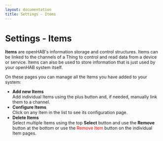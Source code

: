 ```yaml
---
layout: documentation
title: Settings - Items
---
```


# Settings - Items

<!-- START MAINUI SIDEBAR DOC - DO NOT REMOVE -->
**Items** are openHAB's information storage and control structures.
Items can be linked to the channels of a Thing to control and read data from a device or service.
Items can also be used to store information that is just used by your openHAB system itself.

On these pages you can manage all the Items you have added to your system:

- **Add new Items**<br>
  Add individual Items using the <!--F7:blue plus_circle_fill F7--> plus button and, if needed, manually link them to a channel.
- **Configure Items**<br>
  Click on any Item in the list to see its configuration page.
- **Delete Items**<br>
  Select multiple Items using the top **Select** button and use the **Remove** button at the bottom or use the <span style="color: red">Remove Item</span> button on the individual Item pages.
<!-- END MAINUI SIDEBAR DOC - DO NOT REMOVE -->
